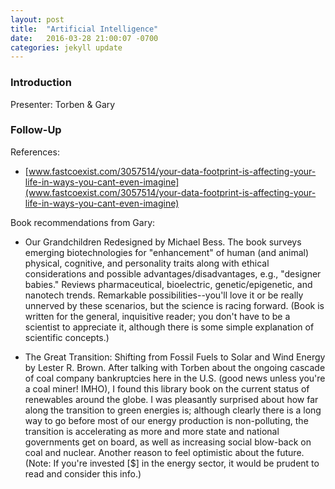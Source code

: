 ```yaml
---
layout: post
title:  "Artificial Intelligence"
date:   2016-03-28 21:00:07 -0700
categories: jekyll update
---
```


### Introduction

Presenter: Torben & Gary

### Follow-Up

References:

* [www.fastcoexist.com/3057514/your-data-footprint-is-affecting-your-life-in-ways-you-cant-even-imagine](www.fastcoexist.com/3057514/your-data-footprint-is-affecting-your-life-in-ways-you-cant-even-imagine)

Book recommendations from Gary:

* Our Grandchildren Redesigned by Michael Bess. The book surveys emerging biotechnologies for "enhancement" of human (and animal) physical, cognitive, and personality traits along with ethical considerations and possible advantages/disadvantages, e.g., "designer babies." Reviews pharmaceutical, bioelectric, genetic/epigenetic, and nanotech trends. Remarkable possibilities--you'll love it or be really unnerved by these scenarios, but the science is racing forward. (Book is written for the general, inquisitive reader; you don't have to be a scientist to appreciate it, although there is some simple explanation of scientific concepts.)
 
* The Great Transition: Shifting from Fossil Fuels to Solar and Wind Energy by Lester R. Brown. After talking with Torben about the ongoing cascade of coal company bankruptcies here in the U.S. (good news unless you're a coal miner! IMHO), I found this library book on the current status of renewables around the globe. I was pleasantly surprised about how far along the transition to green energies is; although clearly there is a long way to go before most of our energy production is non-polluting, the transition is accelerating as more and more state and national governments get on board, as well as increasing social blow-back on coal and nuclear. Another reason to feel optimistic about the future. (Note: If you're invested [$] in the energy sector, it would be prudent to read and consider this info.)[]()
